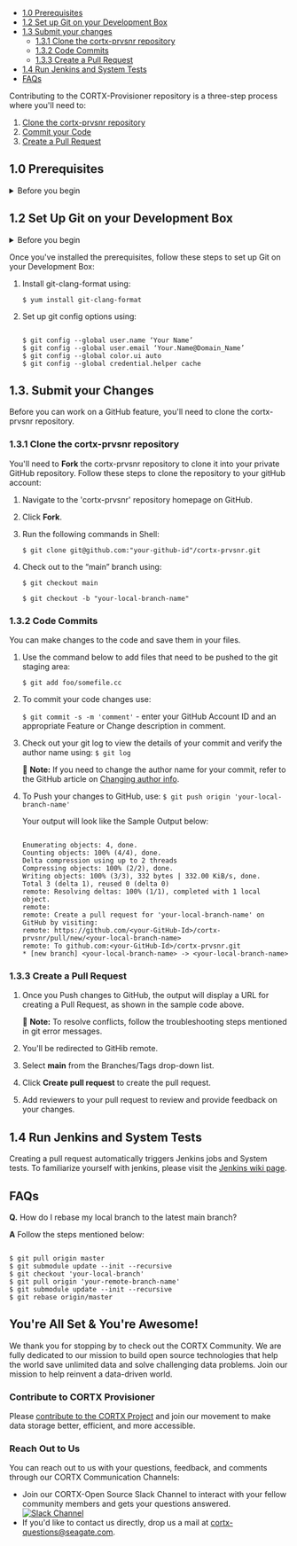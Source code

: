- [1.0 Prerequisites](#10-Prerequisites)
- [1.2 Set up Git on your Development Box](#12-Set-Up-Git-on-your-Development-Box)
- [1.3 Submit your changes](#13-Submit-your-Changes)
   * [1.3.1 Clone the cortx-prvsnr repository](#131-Clone-the-cortx-prvsnr-repository)
   * [1.3.2 Code Commits](#132-Code-commits)
   * [1.3.3 Create a Pull Request](#133-Create-a-Pull-Request)
- [1.4 Run Jenkins and System Tests](#14-Run-Jenkins-and-System-Tests)
- [FAQs](#FAQs)

Contributing to the CORTX-Provisioner repository is a three-step process where you'll need to:

1. [Clone the cortx-prvsnr repository](#131-Clone-the-cortx-prvsnr-repository)
2. [Commit your Code](#132-Code-commits)
3. [Create a Pull Request](#133-Create-a-Pull-Request)

## 1.0 Prerequisites

<details>
  <summary>Before you begin</summary>
    <p>

Before you set up your GitHub, you'll need to
1. Generate the SSH key on your development box using:

    ```shell

    $ ssh-keygen -o -t rsa -b 4096 -C "your email-address"
    ```
2. Add the SSH key to your GitHub Account:
   1. Copy the public key: `id_rsa.pub`. By default, your public key is located at `/root/.ssh/id_rsa.pub`
   2. Navigate to [GitHub SSH key settings](https://github.com/settings/keys) on your GitHub account.

      :page_with_curl:**Note:** Ensure that you've set your Seagate Email ID as the Primary Email Address associated with your GitHub Account. SSO will not work if you do not set  your Seagate Email ID as your Primary Email Address.

   3. Paste the SSH key you generated in Step 1 and select *Enable SSO*.
   4. Click **Authorize** to authorize SSO for your SSH key.
   5. [Create a Personal Access Token or PAT](https://help.github.com/en/github/authenticating-to-github/creating-a-personal-access-token).

    :page_with_curl:**Note:** Ensure that you have enabled SSO for your PAT.

   </p>
    </details>

## 1.2 Set Up Git on your Development Box

<details>
  <summary>Before you begin</summary>
    <p>

1. Update Git to the latest version. If you're on an older version, you'll see errors in your commit hooks that look like this:

     `$ git commit`

    ```shell

    git: 'interpret-trailers' is not a git command.
    See 'git --help'
    cannot insert change-id line in .git/COMMIT_EDITMSG
    ```
    </p>
    </details>

Once you've installed the prerequisites, follow these steps to set up Git on your Development Box:

1. Install git-clang-format using: 

    `$ yum install git-clang-format`

2. Set up git config options using:

   ```shell

   $ git config --global user.name ‘Your Name’
   $ git config --global user.email ‘Your.Name@Domain_Name’
   $ git config --global color.ui auto
   $ git config --global credential.helper cache
   ```
## 1.3. Submit your Changes

Before you can work on a GitHub feature, you'll need to clone the cortx-prvsnr repository.

### 1.3.1 Clone the cortx-prvsnr repository

You'll need to **Fork** the cortx-prvsnr repository to clone it into your private GitHub repository. Follow these steps to clone the repository to your gitHub account:
1. Navigate to the 'cortx-prvsnr' repository homepage on GitHub.
2. Click **Fork**.
3. Run the following commands in Shell:

   `$ git clone git@github.com:"your-github-id"/cortx-prvsnr.git`

4. Check out to the “main” branch using:

   `$ git checkout main`

   `$ git checkout -b "your-local-branch-name"`
### 1.3.2 Code Commits

You can make changes to the code and save them in your files.

1. Use the command below to add files that need to be pushed to the git staging area:

    `$ git add foo/somefile.cc`

2. To commit your code changes use:

   `$ git commit -s -m 'comment'` - enter your GitHub Account ID and an appropriate Feature or Change description in comment.


3. Check out your git log to view the details of your commit and verify the author name using: `$ git log`

    :page_with_curl: **Note:** If you need to change the author name for your commit, refer to the GitHub article on [Changing author info](https://docs.github.com/en/github/using-git/changing-author-info).

4. To Push your changes to GitHub, use: `$ git push origin 'your-local-branch-name'`

   Your output will look like the Sample Output below:

   ```shell

   Enumerating objects: 4, done.
   Counting objects: 100% (4/4), done.
   Delta compression using up to 2 threads
   Compressing objects: 100% (2/2), done.
   Writing objects: 100% (3/3), 332 bytes | 332.00 KiB/s, done.
   Total 3 (delta 1), reused 0 (delta 0)
   remote: Resolving deltas: 100% (1/1), completed with 1 local object.
   remote:
   remote: Create a pull request for 'your-local-branch-name' on GitHub by visiting:
   remote: https://github.com/<your-GitHub-Id>/cortx-prvsnr/pull/new/<your-local-branch-name>
   remote: To github.com:<your-GitHub-Id>/cortx-prvsnr.git
   * [new branch] <your-local-branch-name> -> <your-local-branch-name>
   ```

### 1.3.3 Create a Pull Request


1. Once you Push changes to GitHub, the output will display a URL for creating a Pull Request, as shown in the sample code above.

   :page_with_curl: **Note:** To resolve conflicts, follow the troubleshooting steps mentioned in git error messages.
2. You'll be redirected to GitHib remote.
3. Select **main** from the Branches/Tags drop-down list.
4. Click **Create pull request** to create the pull request.
5. Add reviewers to your pull request to review and provide feedback on your changes.

## 1.4 Run Jenkins and System Tests

Creating a pull request automatically triggers Jenkins jobs and System tests. To familiarize yourself with jenkins, please visit the [Jenkins wiki page](https://en.wikipedia.org/wiki/Jenkins_(software)).

## FAQs

**Q.** How do I rebase my local branch to the latest main branch?

**A** Follow the steps mentioned below:

```shell

$ git pull origin master
$ git submodule update --init --recursive
$ git checkout 'your-local-branch'
$ git pull origin 'your-remote-branch-name'
$ git submodule update --init --recursive
$ git rebase origin/master
```

## You're All Set & You're Awesome!

We thank you for stopping by to check out the CORTX Community. We are fully dedicated to our mission to build open source technologies that help the world save unlimited data and solve challenging data problems. Join our mission to help reinvent a data-driven world. 

### Contribute to CORTX Provisioner

Please [contribute to the CORTX Project](https://github.com/Seagate/cortx/blob/main/doc/SuggestedContributions.md) and join our movement to make data storage better, efficient, and more accessible.

### Reach Out to Us

You can reach out to us with your questions, feedback, and comments through our CORTX Communication Channels:

- Join our CORTX-Open Source Slack Channel to interact with your fellow community members and gets your questions answered. [![Slack Channel](https://img.shields.io/badge/chat-on%20Slack-blue)](https://join.slack.com/t/cortxcommunity/shared_invite/zt-femhm3zm-yiCs5V9NBxh89a_709FFXQ?)
- If you'd like to contact us directly, drop us a mail at cortx-questions@seagate.com.
